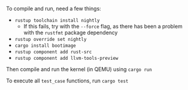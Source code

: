 To compile and run, need a few things:

- `rustup toolchain install nightly`
  - If this fails, try with the `--force` flag, as there has been a problem with the `rustfmt` package dependency
- `rustup override set nightly`
- `cargo install bootimage`
- `rustup component add rust-src`
- `rustup component add llvm-tools-preview`

Then compile and run the kernel (in QEMU) using `cargo run`

To execute all `test_case` functions, run `cargo test`
